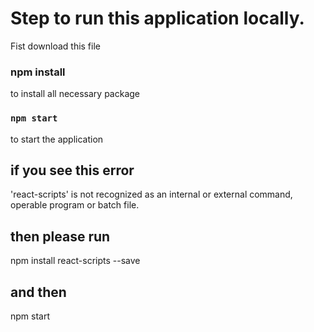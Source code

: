 
# Step to run this application locally.

Fist download this file 

### npm install 

to install all necessary package


### `npm start`

to start the application 




## if you see this error

'react-scripts' is not recognized as an internal or external command,
operable program or batch file.

## then please run 

npm install react-scripts --save

## and then 

npm start 




